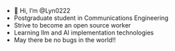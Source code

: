 - 👋 Hi, I’m @Lyn0222
- Postgraduate student in Communications Engineering
- Strive to become an open source worker
- Learning llm and AI implementation technologies
- May there be no bugs in the world!!
<!---
Lyn0222/Lyn0222 is a ✨ special ✨ repository because its `README.md` (this file) appears on your GitHub profile.
You can click the Preview link to take a look at your changes.
--->
